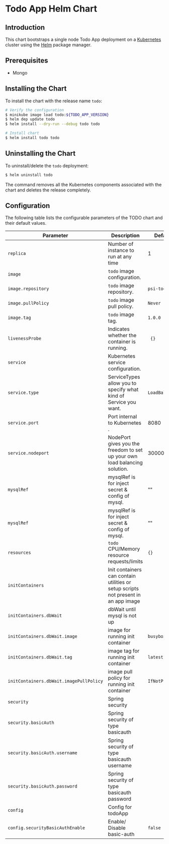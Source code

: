 #  Todo App Helm Chart


## Introduction

This chart bootstraps a single node Todo App deployment on a [Kubernetes](http://kubernetes.io) cluster using the [Helm](https://helm.sh) package manager.

## Prerequisites

- Mongo

## Installing the Chart

To install the chart with the release name `todo`:

```bash
# Verify the configuration 
$ minikube image load todo:${TODO_APP_VERSION}
$ helm dep update todo
$ helm install --dry-run --debug todo todo

# Install chart
$ helm install todo todo
```

## Uninstalling the Chart

To uninstall/delete the `todo` deployment:

```bash
$ helm uninstall todo
```

The command removes all the Kubernetes components associated with the chart and deletes the release completely.

## Configuration

The following table lists the configurable parameters of the TODO chart and their default values.

| Parameter                                    | Description                                                                                  | Default                                              |
| -------------------------------------------- | -------------------------------------------------------------------------------------------- | ---------------------------------------------------- |
| `replica`                                 | Number of instance to run at any time                                                      	| 1 |
| `image`                                        | `todo` image configuration.                                                            	| ` ` |
| `image.repository`                             | `todo` image repository.                                                               	| `psi-todo`|
| `image.pullPolicy`                             | `todo` image pull policy.                                                             	 | `Never`|
| `image.tag`                                    | `todo` image tag.                                                                      	| `1.0.0`|
| `livenessProbe`                                | Indicates whether the container is running.                                                | ` {}` |
| `service`                                      | Kubernetes service configuration.                                                          | ` ` |
| `service.type`                                 | ServiceTypes allow you to specify what kind of Service you want.                           | `LoadBalancer` |
| `service.port`                                 | Port internal to Kubernetes                                    .                           | 8080 |
| `service.nodeport`                             | NodePort gives you the freedom to set up your own load balancing solution.                 | 30000|
| `mysqlRef`                                     | mysqlRef is for inject secret & config of mysql.                                           | "" |
| `mysqlRef`                                     | mysqlRef is for inject secret & config of mysql.                                           | "" |
| `resources`                                    | `todo` CPU/Memory resource requests/limits                                             	| `{}` |
| `initContainers`                               | Init containers can contain utilities or setup scripts not present in an app image         | ` `  |
| `initContainers.dbWait`                        | dbWait until mysql is not up                                                               | ` `  |
| `initContainers.dbWait.image`                  | image for running init container                                                           | `busybox `  |
| `initContainers.dbWait.tag`                    | image tag for running init container                                                       | `latest `  |
| `initContainers.dbWait.imagePullPolicy`        | image pull policy for running init container                                               | `IfNotPresent `  |
| `security`                                     | Spring security                                                                            | `  `  |
| `security.basicAuth`                           | Spring security of type basicauth                                                          | `  `  |
| `security.basicAuth.username`                  | Spring security of type basicauth username                                                 | `  `  |
| `security.basicAuth.password`                  | Spring security of type basicauth password                                                 | `  `  |
| `config`                                   | Config for todoApp                                                                         | `  `  |
| `config.securityBasicAuthEnable`           | Enable/ Disable basic-auth                                                                 |`false`|








